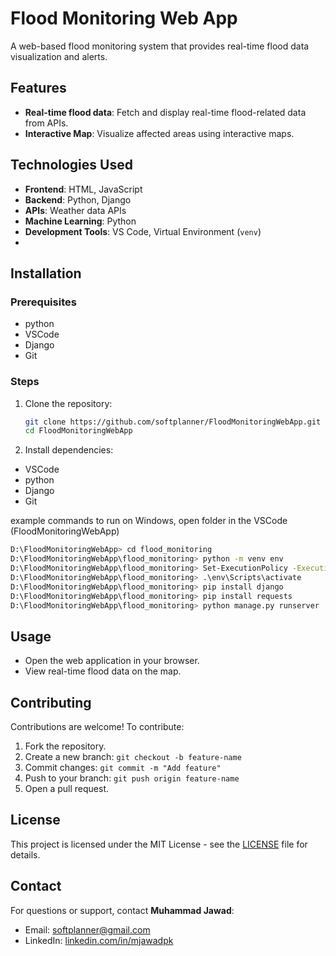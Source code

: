 # Flood Monitoring Web App

A web-based flood monitoring system that provides real-time flood data visualization and alerts.

## Features
- **Real-time flood data**: Fetch and display real-time flood-related data from APIs.
- **Interactive Map**: Visualize affected areas using interactive maps.

## Technologies Used
- **Frontend**: HTML, JavaScript
- **Backend**: Python, Django
- **APIs**: Weather data APIs
- **Machine Learning**: Python
- **Development Tools**: VS Code, Virtual Environment (`venv`)
- 
## Installation
### Prerequisites
- python
- VSCode
- Django
- Git

### Steps
1. Clone the repository:
   ```bash
   git clone https://github.com/softplanner/FloodMonitoringWebApp.git
   cd FloodMonitoringWebApp
   ```
2. Install dependencies:
- VSCode
- python
- Django
- Git

example commands to run on Windows, open folder in the VSCode (FloodMonitoringWebApp)

```bash
D:\FloodMonitoringWebApp> cd flood_monitoring
D:\FloodMonitoringWebApp\flood_monitoring> python -m venv env
D:\FloodMonitoringWebApp\flood_monitoring> Set-ExecutionPolicy -ExecutionPolicy RemoteSigned -Scope Process
D:\FloodMonitoringWebApp\flood_monitoring> .\env\Scripts\activate
D:\FloodMonitoringWebApp\flood_monitoring> pip install django
D:\FloodMonitoringWebApp\flood_monitoring> pip install requests
D:\FloodMonitoringWebApp\flood_monitoring> python manage.py runserver
```
## Usage
- Open the web application in your browser.
- View real-time flood data on the map.

## Contributing
Contributions are welcome! To contribute:
1. Fork the repository.
2. Create a new branch: `git checkout -b feature-name`
3. Commit changes: `git commit -m "Add feature"`
4. Push to your branch: `git push origin feature-name`
5. Open a pull request.

## License
This project is licensed under the MIT License - see the [LICENSE](LICENSE) file for details.

## Contact
For questions or support, contact **Muhammad Jawad**:
- Email: softplanner@gmail.com
- LinkedIn: [linkedin.com/in/mjawadpk](https://linkedin.com/in/mjawadpk)
